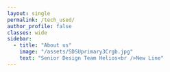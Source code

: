 ```yaml
---
layout: single
permalink: /tech_used/
author_profile: false
classes: wide
sidebar:
  - title: "About us"
    image: "/assets/SDSUprimary3Crgb.jpg"
    text: "Senior Design Team Helios<br />New Line"
---
```








